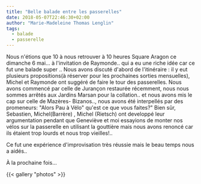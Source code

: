 ```yaml
---
title: "Belle balade entre les passerelles"
date: 2018-05-07T22:46:30+02:00
author: "Marie-Madeleine Thomas Lenglin"
tags:
  - balade
  - passerelle
---
```


Nous n'étions que 10 à nous retrouver à 10 heures Square Aragon ce dimanche 6
mai... à l'invitation de Raymonde.. qui a eu une riche idée car ce fut une
balade super .. Nous avons discuté d'abord de l'itinéraire : il y eut plusieurs
propositions(à réserver pour les prochaines sorties mensuelles), Michel  et
Raymonde  ont suggéré de  faire le tour des passerelles. Nous avons commencé par
celle de Jurançon restaurée récemment, nous nous sommes arrêtés aux Jardins
Marsan pour la collation.. et nous avons mis le cap sur celle de Mazères-
Bizanos.., nous avons été interpellés par des promeneurs: "Alors Pau à Vélo"
qu'est ce que vous faites?" Bien sûr, Sebastien, Michel(Barrère) , Michel
(Rietsch) ont developpé leur argumentation pendant que Geneviève et moi
essayions de monter nos vélos sur la passerelle en utilisant la gouttière mais
nous avons renoncé car ils étaient trop lourds et nous trop vieilles!..

Ce fut une expérience d'improvisation très réussie mais le beau temps nous a
aidés..

À la prochaine fois...

{{< gallery "photos" >}}
